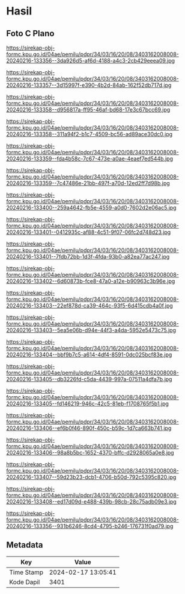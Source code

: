 # Hasil

## Foto C Plano

https://sirekap-obj-formc.kpu.go.id/04ae/pemilu/pdpr/34/03/16/20/08/3403162008008-20240216-133356--3da926d5-af6d-4188-a4c3-2cb429eeea09.jpg

https://sirekap-obj-formc.kpu.go.id/04ae/pemilu/pdpr/34/03/16/20/08/3403162008008-20240216-133357--3d15997f-e390-4b2d-84ab-162f52db717d.jpg

https://sirekap-obj-formc.kpu.go.id/04ae/pemilu/pdpr/34/03/16/20/08/3403162008008-20240216-133358--d956817a-ff95-46af-bd68-17e3c67bcc69.jpg

https://sirekap-obj-formc.kpu.go.id/04ae/pemilu/pdpr/34/03/16/20/08/3403162008008-20240216-133358--311a94f2-b1c7-4509-bc56-ad89ace30dc0.jpg

https://sirekap-obj-formc.kpu.go.id/04ae/pemilu/pdpr/34/03/16/20/08/3403162008008-20240216-133359--fda4b58c-7c67-473e-a0ae-4eaef7ed544b.jpg

https://sirekap-obj-formc.kpu.go.id/04ae/pemilu/pdpr/34/03/16/20/08/3403162008008-20240216-133359--7c47486e-21bb-497f-a70d-12ed2ff7d98b.jpg

https://sirekap-obj-formc.kpu.go.id/04ae/pemilu/pdpr/34/03/16/20/08/3403162008008-20240216-133400--259a4642-fb5e-4559-a0d0-7602d2e06ac5.jpg

https://sirekap-obj-formc.kpu.go.id/04ae/pemilu/pdpr/34/03/16/20/08/3403162008008-20240216-133401--0412935c-af88-4c51-9f07-06fc2d748d23.jpg

https://sirekap-obj-formc.kpu.go.id/04ae/pemilu/pdpr/34/03/16/20/08/3403162008008-20240216-133401--7fdb72bb-1d3f-4fda-93b0-a82ea77ac247.jpg

https://sirekap-obj-formc.kpu.go.id/04ae/pemilu/pdpr/34/03/16/20/08/3403162008008-20240216-133402--6d60873b-fce8-47a0-a12e-b90963c3b96e.jpg

https://sirekap-obj-formc.kpu.go.id/04ae/pemilu/pdpr/34/03/16/20/08/3403162008008-20240216-133403--22ef878d-ca39-464c-93f5-6d415cdb4a0f.jpg

https://sirekap-obj-formc.kpu.go.id/04ae/pemilu/pdpr/34/03/16/20/08/3403162008008-20240216-133403--5ea5e06b-d94e-44f3-a4da-5952e5473c75.jpg

https://sirekap-obj-formc.kpu.go.id/04ae/pemilu/pdpr/34/03/16/20/08/3403162008008-20240216-133404--bbf9b7c5-a614-4df4-8591-0dc025bcf83e.jpg

https://sirekap-obj-formc.kpu.go.id/04ae/pemilu/pdpr/34/03/16/20/08/3403162008008-20240216-133405--db3226fd-c5da-4439-997a-07511a4dfa7b.jpg

https://sirekap-obj-formc.kpu.go.id/04ae/pemilu/pdpr/34/03/16/20/08/3403162008008-20240216-133405--fd146219-946c-42c5-81eb-f1708765f5b1.jpg

https://sirekap-obj-formc.kpu.go.id/04ae/pemilu/pdpr/34/03/16/20/08/3403162008008-20240216-133406--ef6b0f46-890f-450c-b59c-1d7ca663b741.jpg

https://sirekap-obj-formc.kpu.go.id/04ae/pemilu/pdpr/34/03/16/20/08/3403162008008-20240216-133406--98a8b5bc-1652-4370-bffc-d2928065a0e8.jpg

https://sirekap-obj-formc.kpu.go.id/04ae/pemilu/pdpr/34/03/16/20/08/3403162008008-20240216-133407--59d23b23-dcb1-4706-b50d-792c5395c820.jpg

https://sirekap-obj-formc.kpu.go.id/04ae/pemilu/pdpr/34/03/16/20/08/3403162008008-20240216-133408--ed17d09d-e488-439b-98cb-28c75adb09e3.jpg

https://sirekap-obj-formc.kpu.go.id/04ae/pemilu/pdpr/34/03/16/20/08/3403162008008-20240216-133356--931b6246-8cd4-4795-b246-176731f0ad79.jpg


## Metadata

| Key        | Value               |
| ---------- | ------------------- |
| Time Stamp | 2024-02-17 13:05:41 |
| Kode Dapil | 3401                |



